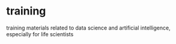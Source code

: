 # training
training materials related to data science and artificial intelligence, especially for life scientists
